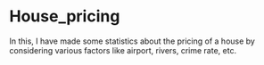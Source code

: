 # House_pricing
In this, I have made some statistics about the pricing of a house by considering various factors like airport, rivers, crime rate, etc.
